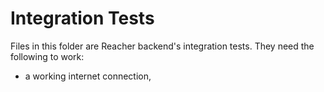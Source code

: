 # Integration Tests

Files in this folder are Reacher backend's integration tests. They need the following to work:

-   a working internet connection,
